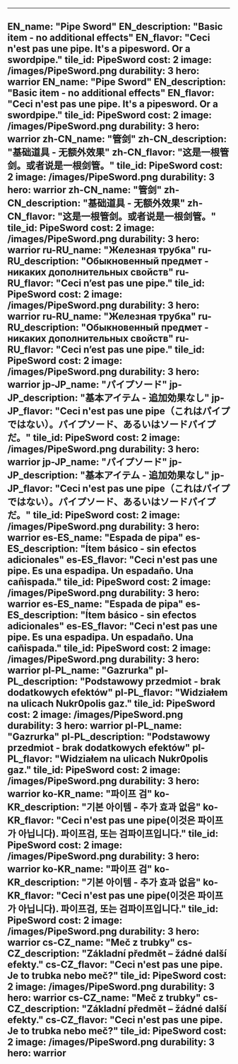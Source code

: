 ---

EN_name: "Pipe Sword"
EN_description: "Basic item - no additional effects"
EN_flavor: "Ceci n'est pas une pipe. It's a pipesword. Or a swordpipe."
tile_id: PipeSword
cost: 2
image: /images/PipeSword.png
durability: 3
hero: warrior
EN_name: "Pipe Sword"
EN_description: "Basic item - no additional effects"
EN_flavor: "Ceci n'est pas une pipe. It's a pipesword. Or a swordpipe."
tile_id: PipeSword
cost: 2
image: /images/PipeSword.png
durability: 3
hero: warrior
zh-CN_name: "管剑"
zh-CN_description: "基础道具 - 无额外效果"
zh-CN_flavor: "这是一根管剑。或者说是一根剑管。"
tile_id: PipeSword
cost: 2
image: /images/PipeSword.png
durability: 3
hero: warrior
zh-CN_name: "管剑"
zh-CN_description: "基础道具 - 无额外效果"
zh-CN_flavor: "这是一根管剑。或者说是一根剑管。"
tile_id: PipeSword
cost: 2
image: /images/PipeSword.png
durability: 3
hero: warrior
ru-RU_name: "Железная трубка"
ru-RU_description: "Обыкновенный предмет - никаких дополнительных свойств"
ru-RU_flavor: "Ceci n’est pas une pipe."
tile_id: PipeSword
cost: 2
image: /images/PipeSword.png
durability: 3
hero: warrior
ru-RU_name: "Железная трубка"
ru-RU_description: "Обыкновенный предмет - никаких дополнительных свойств"
ru-RU_flavor: "Ceci n’est pas une pipe."
tile_id: PipeSword
cost: 2
image: /images/PipeSword.png
durability: 3
hero: warrior
jp-JP_name: "パイプソード"
jp-JP_description: "基本アイテム - 追加効果なし"
jp-JP_flavor: "Ceci n'est pas une pipe（これはパイプではない）。パイプソード、あるいはソードパイプだ。"
tile_id: PipeSword
cost: 2
image: /images/PipeSword.png
durability: 3
hero: warrior
jp-JP_name: "パイプソード"
jp-JP_description: "基本アイテム - 追加効果なし"
jp-JP_flavor: "Ceci n'est pas une pipe（これはパイプではない）。パイプソード、あるいはソードパイプだ。"
tile_id: PipeSword
cost: 2
image: /images/PipeSword.png
durability: 3
hero: warrior
es-ES_name: "Espada de pipa"
es-ES_description: "Ítem básico - sin efectos adicionales"
es-ES_flavor: "Ceci n'est pas une pipe. Es una espadipa. Un espadaño. Una cañispada."
tile_id: PipeSword
cost: 2
image: /images/PipeSword.png
durability: 3
hero: warrior
es-ES_name: "Espada de pipa"
es-ES_description: "Ítem básico - sin efectos adicionales"
es-ES_flavor: "Ceci n'est pas une pipe. Es una espadipa. Un espadaño. Una cañispada."
tile_id: PipeSword
cost: 2
image: /images/PipeSword.png
durability: 3
hero: warrior
pl-PL_name: "Gazrurka"
pl-PL_description: "Podstawowy przedmiot - brak dodatkowych efektów"
pl-PL_flavor: "Widziałem na ulicach Nukr0polis gaz."
tile_id: PipeSword
cost: 2
image: /images/PipeSword.png
durability: 3
hero: warrior
pl-PL_name: "Gazrurka"
pl-PL_description: "Podstawowy przedmiot - brak dodatkowych efektów"
pl-PL_flavor: "Widziałem na ulicach Nukr0polis gaz."
tile_id: PipeSword
cost: 2
image: /images/PipeSword.png
durability: 3
hero: warrior
ko-KR_name: "파이프 검"
ko-KR_description: "기본 아이템 - 추가 효과 없음"
ko-KR_flavor: "Ceci n'est pas une pipe(이것은 파이프가 아닙니다). 파이프검, 또는 검파이프입니다."
tile_id: PipeSword
cost: 2
image: /images/PipeSword.png
durability: 3
hero: warrior
ko-KR_name: "파이프 검"
ko-KR_description: "기본 아이템 - 추가 효과 없음"
ko-KR_flavor: "Ceci n'est pas une pipe(이것은 파이프가 아닙니다). 파이프검, 또는 검파이프입니다."
tile_id: PipeSword
cost: 2
image: /images/PipeSword.png
durability: 3
hero: warrior
cs-CZ_name: "Meč z trubky"
cs-CZ_description: "Základní předmět – žádné další efekty."
cs-CZ_flavor: "Ceci n'est pas une pipe. Je to trubka nebo meč?"
tile_id: PipeSword
cost: 2
image: /images/PipeSword.png
durability: 3
hero: warrior
cs-CZ_name: "Meč z trubky"
cs-CZ_description: "Základní předmět – žádné další efekty."
cs-CZ_flavor: "Ceci n'est pas une pipe. Je to trubka nebo meč?"
tile_id: PipeSword
cost: 2
image: /images/PipeSword.png
durability: 3
hero: warrior
---